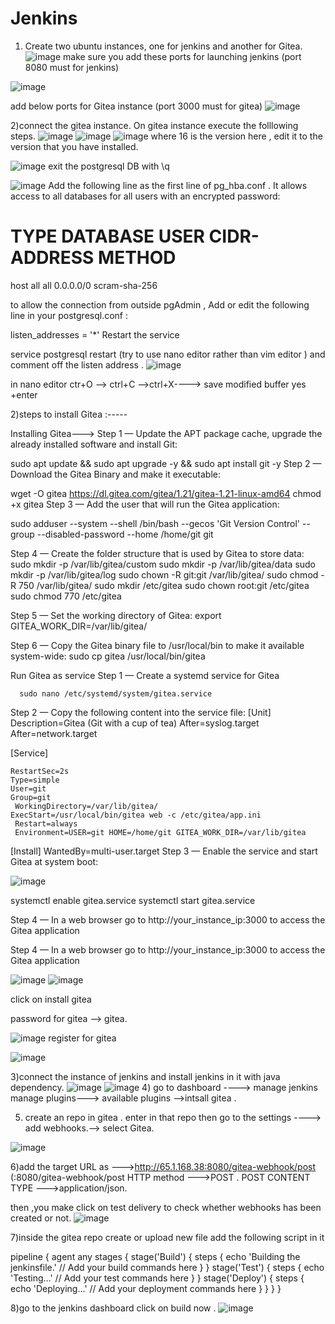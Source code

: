 # Jenkins
1) Create two  ubuntu instances, one for jenkins and another for Gitea.
   ![image](https://github.com/user-attachments/assets/f807315d-f1ab-40ac-aeb0-21be69c21320)
   make sure you add these ports for  launching jenkins (port 8080 must for jenkins)
    
![image](https://github.com/user-attachments/assets/4f283199-6eac-474e-9d33-8e22d29743d3)

add below ports for Gitea instance (port 3000 must for gitea)
![image](https://github.com/user-attachments/assets/0a124ff4-6211-47e0-befd-8494929487c6)


2)connect the gitea instance.
On gitea instance execute the folllowing steps.
![image](https://github.com/user-attachments/assets/6dbf7f60-487c-4475-9825-46494ac38ec2)
![image](https://github.com/user-attachments/assets/88ee4522-c64b-4692-968c-47321c6e0f7b)
![image](https://github.com/user-attachments/assets/0a4d4f49-8a0d-494b-9d65-df1f7d7d9193)
where 16 is the version here , edit it to the version that you have installed.

![image](https://github.com/user-attachments/assets/3cfbaa35-efdd-4a30-84cb-e5bd1c16e180)
exit the postgresql DB with \q

![image](https://github.com/user-attachments/assets/0ee64a73-b5fb-4d1c-9ecd-b55a17e257eb)
Add the following line as the first line of pg_hba.conf . It allows access to all databases for all users with an encrypted password:

# TYPE DATABASE USER CIDR-ADDRESS  METHOD
host  all  all 0.0.0.0/0 scram-sha-256

to allow the connection from outside pgAdmin , Add or edit the following line in your postgresql.conf :

listen_addresses = '*'
Restart the service

service postgresql restart (try to use nano editor rather than vim editor ) and comment off the listen address .
![image](https://github.com/user-attachments/assets/4eaa93e7-7e8c-4a94-909d-e37a04667e33)

in nano editor ctr+O --> ctrl+C -->ctrl+X----> save modified buffer yes +enter 

2)steps to install Gitea :-----

Installing Gitea--->
Step 1 — Update the APT package cache, upgrade the already installed software and install Git:

sudo apt update && sudo apt upgrade -y && sudo apt install git -y
Step 2 — Download the Gitea Binary and make it executable:


wget -O gitea https://dl.gitea.com/gitea/1.21/gitea-1.21-linux-amd64
chmod +x gitea
Step 3 — Add the user that will run the Gitea application:

sudo adduser --system --shell /bin/bash --gecos 'Git Version Control' --group --disabled-password --home /home/git git
  


Step 4 — Create the folder structure that is used by Gitea to store data:
sudo mkdir -p /var/lib/gitea/custom
sudo mkdir -p /var/lib/gitea/data
sudo mkdir -p /var/lib/gitea/log
sudo chown -R git:git /var/lib/gitea/
sudo chmod -R 750 /var/lib/gitea/
sudo mkdir /etc/gitea
sudo chown root:git /etc/gitea
sudo chmod 770 /etc/gitea

Step 5 — Set the working directory of Gitea:
export GITEA_WORK_DIR=/var/lib/gitea/

Step 6 — Copy the Gitea binary file to /usr/local/bin to make it available system-wide:
sudo cp gitea /usr/local/bin/gitea

Run Gitea as service
Step 1 — Create a systemd service for Gitea

      sudo nano /etc/systemd/system/gitea.service

Step 2 — Copy the following content into the service file:
[Unit]
    Description=Gitea (Git with a cup of tea)
       After=syslog.target 
        After=network.target

[Service]

    RestartSec=2s
    Type=simple
    User=git
    Group=git
     WorkingDirectory=/var/lib/gitea/
    ExecStart=/usr/local/bin/gitea web -c /etc/gitea/app.ini
     Restart=always
     Environment=USER=git HOME=/home/git GITEA_WORK_DIR=/var/lib/gitea

[Install]
     WantedBy=multi-user.target
Step 3 — Enable the service and start Gitea at system boot:

![image](https://github.com/user-attachments/assets/4aa13856-4b35-41ec-b578-fcf196a34c57)

systemctl enable gitea.service
systemctl start gitea.service

Step 4 — In a web browser go to http://your_instance_ip:3000 to access the Gitea application

Step 4 — In a web browser go to http://your_instance_ip:3000 to access the Gitea application


![image](https://github.com/user-attachments/assets/d276c155-3448-4524-9c02-9e4d8b51ca1d)
![image](https://github.com/user-attachments/assets/c85a657f-845d-455b-bde0-cd3fd669d3b7)

click on install gitea


password for gitea --> gitea.

![image](https://github.com/user-attachments/assets/7852b1cb-924f-428d-a3bd-a5f065503e05)
register for gitea

![image](https://github.com/user-attachments/assets/8f973d27-d9bf-4bb7-9004-becc3e96e909)



3)connect the instance of jenkins and install jenkins in it with java dependency.
![image](https://github.com/user-attachments/assets/e61fe633-980b-4873-97ff-fc57342e42f0)
![image](https://github.com/user-attachments/assets/cea10bc2-d84b-4609-8e5a-c06494813ca1)
4) go to dashboard ----> manage jenkins
  manage plugins---> available plugins -->intsall gitea .


5) create an repo  in gitea . enter in that repo then go to the settings ----> add webhooks.--> select Gitea.
   
![image](https://github.com/user-attachments/assets/719a8247-8d4b-4c4a-a7a4-1360b8623bbd)

6)add the target URL as --->http://65.1.168.38:8080/gitea-webhook/post (<the ip of  jenkins instance>:8080/gitea-webhook/post
HTTP method --->POST .
POST CONTENT TYPE --->application/json.

then ,you make click on test delivery to check whether webhooks has been created or not.
![image](https://github.com/user-attachments/assets/01a2378b-3b38-48ae-a799-9e0bdcda163f)

7)inside the gitea repo create or upload new file 
  add the following script in it 

  pipeline {
    agent any
    stages {
        stage('Build') {
            steps {
                echo 'Building  the jenkinsfile.'
                // Add your build commands here
            }
        }
        stage('Test') {
            steps {
                echo 'Testing...'
                // Add your test commands here
            }
        }
        stage('Deploy') {
            steps {
                echo 'Deploying...'
                // Add your deployment commands here
            }
        }
    }
}




8)go to the jenkins dashboard click on build now .
![image](https://github.com/user-attachments/assets/028a3379-ae33-4d9f-98ac-374e822af526)















